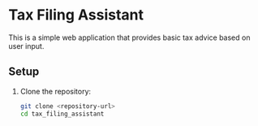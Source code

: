 # Tax Filing Assistant

This is a simple web application that provides basic tax advice based on user input.

## Setup

1. Clone the repository:
   ```bash
   git clone <repository-url>
   cd tax_filing_assistant
